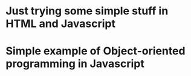 # Just trying some simple stuff in HTML and Javascript
# Simple example of Object-oriented programming in Javascript 

